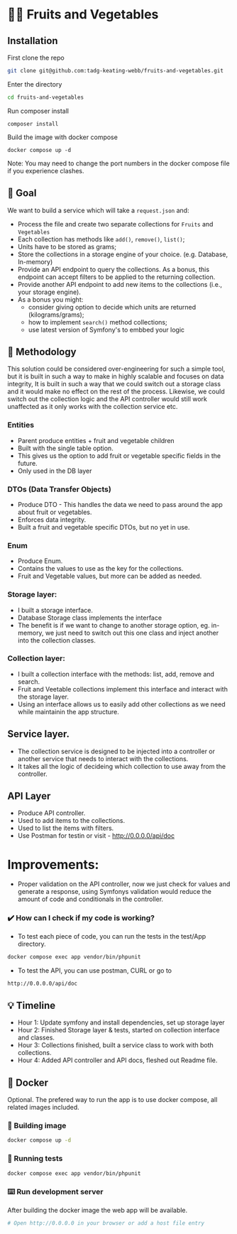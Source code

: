 # 🍎🥕 Fruits and Vegetables
## Installation
First clone the repo
```bash 
git clone git@github.com:tadg-keating-webb/fruits-and-vegetables.git
```

Enter the directory
```bash
cd fruits-and-vegetables
```
Run composer install
```
composer install
```

Build the image with docker compose
```
docker compose up -d
```
Note: You may need to change the port numbers in the docker compose file if you experience clashes.

## 🎯 Goal
We want to build a service which will take a `request.json` and:
* Process the file and create two separate collections for `Fruits` and `Vegetables`
* Each collection has methods like `add()`, `remove()`, `list()`;
* Units have to be stored as grams;
* Store the collections in a storage engine of your choice. (e.g. Database, In-memory)
* Provide an API endpoint to query the collections. As a bonus, this endpoint can accept filters to be applied to the returning collection.
* Provide another API endpoint to add new items to the collections (i.e., your storage engine).
* As a bonus you might:
  * consider giving option to decide which units are returned (kilograms/grams);
  * how to implement `search()` method collections;
  * use latest version of Symfony's to embbed your logic 

## 🎯 Methodology
This solution could be considered over-engineering for such a simple tool, but it is built in such a way to make in highly scalable and focuses on data integrity,
It is built in such a way that we could switch out a storage class and it would make no effect on the rest of the process.
Likewise, we could switch out the collection logic and the API controller would still work unaffected as it only works with the collection service etc.
### Entities
* Parent produce entities + fruit and vegetable children
* Built with the single table option.
* This gives us the option to add fruit or vegetable specific fields in the future.
* Only used in the DB layer

### DTOs (Data Transfer Objects)
* Produce DTO - This handles the data we need to pass around the app about fruit or vegetables.
* Enforces data integrity.
* Built a fruit and vegetable specific DTOs, but no yet in use.

### Enum
* Produce Enum.
* Contains the values to use as the key for the collections.
* Fruit and Vegetable values, but more can be added as needed.

### Storage layer: 
* I built a storage interface.
* Database Storage class implements the interface
* The benefit is if we want to change to another storage option, eg. in-memory, we just need to switch out this one class and inject another into the collection classes.

### Collection layer:
* I built a collection interface with the methods: list, add, remove and search.
* Fruit and Veetable collections implement this interface and interact with the storage layer.
* Using an interface allows us to easily add other collections as we need while maintainin the app structure.

## Service layer.
* The collection service is designed to be injected into a controller or another service that needs to interact with the collections.
* It takes all the logic of decideing which collection to use away from the controller.

## API Layer
* Produce API controller.
* Used to add items to the collections.
* Used to list the items with filters.
* Use Postman for testin or visit - http://0.0.0.0/api/doc

# Improvements:
* Proper validation on the API controller, now we just check for values and generate a response, using Symfonys validation would reduce the amount of code and conditionals in the controller.


### ✔️ How can I check if my code is working?
* To test each piece of code, you can run the tests in the test/App directory.
```bash
docker compose exec app vendor/bin/phpunit
```
* To test the API, you can use postman, CURL or go to
```bash
http://0.0.0.0/api/doc
```

## 💡 Timeline
* Hour 1: Update symfony and install dependencies, set up storage layer
* Hour 2: Finished Storage layer & tests, started on collection interface and classes.
* Hour 3: Collections finished, built a service class to work with both collections.
* Hour 4: Added API controller and API docs, fleshed out Readme file. 


## 🐳 Docker 
Optional. The prefered way to run the app is to use docker compose, all related images included.

### 🧱 Building image
```bash
docker compose up -d
```
### 🛂 Running tests
```bash
docker compose exec app vendor/bin/phpunit
```

### ⌨️ Run development server
After building the docker image the web app will be available.
```bash
# Open http://0.0.0.0 in your browser or add a host file entry
```

